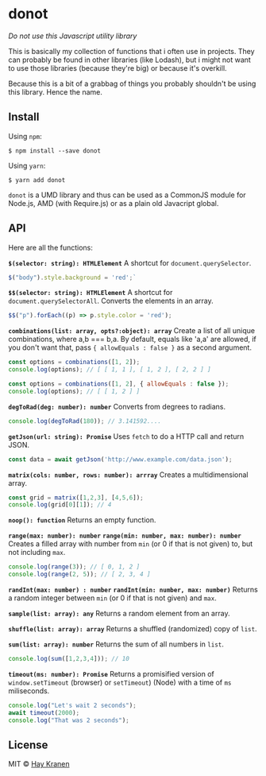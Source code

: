 # donot
*Do not use this Javascript utility library*

This is basically my collection of functions that i often use in projects. They can probably be found in other libraries (like Lodash), but i might not want to use those libraries (because they're big) or because it's overkill.

Because this is a bit of a grabbag of things you probably shouldn't be using this library. Hence the name.

## Install
Using `npm`:
```
$ npm install --save donot
```

Using `yarn`:
```
$ yarn add donot
```

`donot` is a UMD library and thus can be used as a CommonJS module for Node.js, AMD (with Require.js) or as a plain old Javacript global.

## API
Here are all the functions:

**`$(selector: string): HTMLElement`**
A shortcut for `document.querySelector`.

```javascript
$("body").style.background = 'red';`
````

**`$$(selector: string): HTMLElement`**
A shortcut for `document.querySelectorAll`. Converts the elements in an array.

```javascript
$$("p").forEach((p) => p.style.color = 'red');
````

**`combinations(list: array, opts?:object): array`**
Create a list of all unique combinations, where a,b === b,a. By default, equals like 'a,a' are allowed, if you don't want that, pass `{ allowEquals : false }` as a second argument.

```javascript
const options = combinations([1, 2]);
console.log(options); // [ [ 1, 1 ], [ 1, 2 ], [ 2, 2 ] ]

const options = combinations([1, 2], { allowEquals : false });
console.log(options); // [ [ 1, 2 ] ]
````

**`degToRad(deg: number): number`**
Converts from degrees to radians.

```javascript
console.log(degToRad(180)); // 3.141592....
````

**`getJson(url: string): Promise`**
Uses `fetch` to do a HTTP call and return JSON.

```javascript
const data = await getJson('http://www.example.com/data.json');
````

**`matrix(cols: number, rows: number): arrray`**
Creates a multidimensional array.

```javascript
const grid = matrix([1,2,3], [4,5,6]);
console.log(grid[0][1]); // 4
````

**`noop(): function`**
Returns an empty function.

**`range(max: number): number`**
**`range(min: number, max: number): number`**
Creates a filled array with number from `min` (or 0 if that is not given) to, but not including `max`.

```javascript
console.log(range(3)); // [ 0, 1, 2 ]
console.log(range(2, 5)); // [ 2, 3, 4 ]
```

**`randInt(max: number) : number`**
**`randInt(min: number, max: number)`**
Returns a random integer between `min` (or 0 if that is not given) and `max`.

**`sample(list: array): any`**
Returns a random element from an array.

**`shuffle(list: array): array`**
Returns a shuffled (randomized) copy of `list`.

**`sum(list: array): number`**
Returns the sum of all numbers in `list`.

```javascript
console.log(sum([1,2,3,4])); // 10
````

**`timeout(ms: number): Promise`**
Returns a promisified version of `window.setTimeout` (browser) or `setTimeout`) (Node) with a time of `ms` miliseconds.

```javascript
console.log("Let's wait 2 seconds");
await timeout(2000);
console.log("That was 2 seconds");
````

## License
MIT &copy; [Hay Kranen](http://www.haykranen.nl)